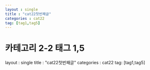 ```yaml
---
layout : single
title : "cat22첫번째글"
categories : cat22
tag: [tag1,tag5]
---
```


# 카테고리 2-2 태그 1,5

layout : single
title : "cat22첫번째글"
categories : cat22
tag: [tag1,tag5]
